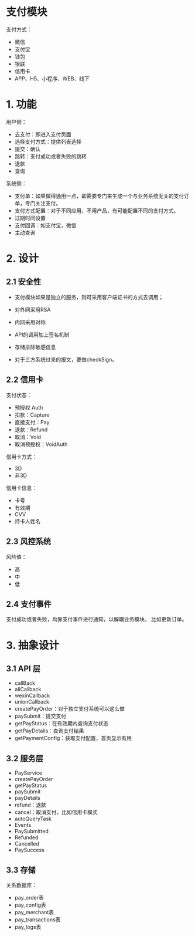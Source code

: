 # 支付模块

支付方式：
* 微信
* 支付宝
* 钱包
* 银联
* 信用卡
* APP、H5、小程序、WEB、线下

# 1. 功能	

用户侧：

* 去支付：即进入支付页面
* 选择支付方式：提供列表选择
* 提交：确认
* 跳转：支付成功或者失败的跳转
* 退款
* 查询

系统侧：
* 支付单：如果做得通用一点，即需要专门来生成一个与业务系统无关的支付订单，专门关注支付。
* 支付方式配置：对于不同应用，不用产品，有可能配置不同的支付方式。
* 过期时间设置
* 支付回调：如支付宝，微信
* 主动查询

# 2. 设计

## 2.1 安全性

* 支付模块如果是独立的服务，则可采用客户端证书的方式去调用；
* 对外网采用RSA
* 内网采用对称
* API的调用加上签名机制
* 存储排除敏感信息

* 对于三方系统过来的报文，要做checkSign。

## 2.2 信用卡

支付状态：
* 预授权 Auth
* 扣款：Capture
* 直接支付：Pay
* 退款：Refund
* 取消：Void
* 取消预授权：VoidAuth

信用卡方式：
* 3D
* 非3D

信用卡信息：
* 卡号
* 有效期
* CVV
* 持卡人姓名

## 2.3 风控系统

风险值：

* 高
* 中
* 低

## 2.4 支付事件

支付成功或者失败，均靠支付事件进行通知，以解耦业务模块。
比如更新订单。 
																								
# 3. 抽象设计

## 3.1 API 层

* callBack
 * aliCallback
 * wexinCallback
 * unionCallback
* createPayOrder：对于独立支付系统可以这么做
* paySubmit：提交支付
* getPayStatus：在有效期内查询支付状态
* getPayDetails：查询支付结果
* getPaymentConfig：获取支付配置，首页显示有用

## 3.2 服务层

* PayService	
 * createPayOrder	
 * getPayStatus
 * paySubmit
 * payDetails	
 * refund：退款
 * cancel：取消支付，比如信用卡模式
 * autoQueryTask
* Events	
 * PaySubmitted	
 * Refunded	
 * Cancelled
 * PaySuccess

## 3.3 存储

关系数据库：
* pay_order表		
* pay_config表		
* pay_merchant表
* pay_transactions表
* pay_logs表

